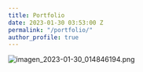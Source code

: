 ```yaml
---
title: Portfolio
date: 2023-01-30 03:53:00 Z
permalink: "/portfolio/"
author_profile: true
---
```


![imagen_2023-01-30_014846194.png](/uploads/imagen_2023-01-30_014846194.png)